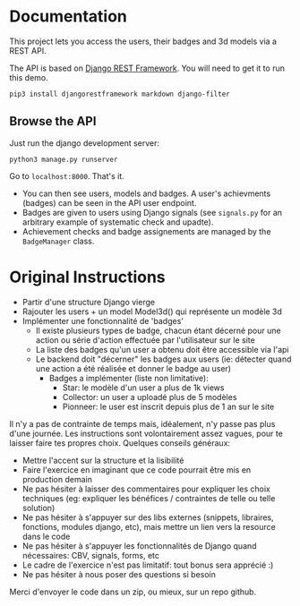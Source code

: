 # Documentation

This project lets you access the users, their badges and 3d models via a REST API.

The API is based on [Django REST Framework](http://www.django-rest-framework.org/). You will need to get it to run this demo.

    pip3 install djangorestframework markdown django-filter

## Browse the API

Just run the django development server:

    python3 manage.py runserver

Go to `localhost:8000`. That's it.


- You can then see users, models and badges. A user's achievments (badges) can be seen in the API user endpoint.
- Badges are given to users using Django signals (see `signals.py` for an arbitrary example of systematic check and upadte).
- Achievement checks and badge assignements are managed by the `BadgeManager` class.


# Original Instructions

- Partir d'une structure Django vierge
- Rajouter les users + un model Model3d() qui représente un modèle 3d
- Implémenter une fonctionnalité de 'badges'
  - Il existe plusieurs types de badge, chacun étant décerné pour une action ou série d'action effectuée par l'utilisateur sur le site
  - La liste des badges qu'un user a obtenu doit être accessible via l'api
  - Le backend doit "décerner" les badges aux users (ie: détecter quand une action a été réalisée et donner le badge au user)
    - Badges a implémenter (liste non limitative):
      - Star: le modèle d'un user a plus de 1k views
      - Collector: un user a uploadé plus de 5 modèles
      - Pionneer: le user est inscrit depuis plus de 1 an sur le site


Il n'y a pas de contrainte de temps mais, idéalement, n'y passe pas plus d'une journée. Les instructions sont volontairement assez vagues, pour te laisser faire tes propres choix. Quelques conseils généraux:

- Mettre l'accent sur la structure et la lisibilité
- Faire l'exercice en imaginant que ce code pourrait être mis en production demain
- Ne pas hésiter à laisser des commentaires pour expliquer les choix techniques (eg: expliquer les bénéfices / contraintes de telle ou telle solution)
- Ne pas hésiter à s'appuyer sur des libs externes (snippets, libraires, fonctions, modules django, etc), mais mettre un lien vers la resource dans le code
- Ne pas hésiter à s'appuyer les fonctionnalités de Django quand nécessaires: CBV, signals, forms, etc
- Le cadre de l'exercice n'est pas limitatif: tout bonus sera apprécié :)
- Ne pas hésiter à nous poser des questions si besoin

Merci d'envoyer le code dans un zip, ou mieux, sur un repo github.
